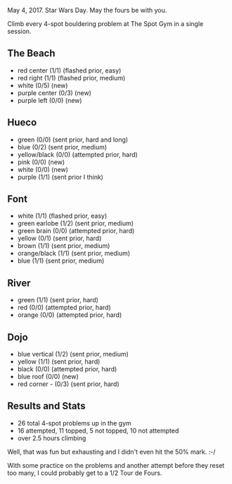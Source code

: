 May 4, 2017. Star Wars Day. May the fours be with you.

Climb every 4-spot bouldering problem at The Spot Gym in a single session.

## The Beach

- red center (1/1) (flashed prior, easy)
- red right (1/1) (flashed prior, medium)
- white (0/5) (new)
- purple center (0/3) (new)
- purple left (0/0) (new)

## Hueco

- green (0/0) (sent prior, hard and long)
- blue (0/2) (sent prior, medium)
- yellow/black (0/0) (attempted prior, hard)
- pink (0/0) (new)
- white (0/0) (new)
- purple (1/1) (sent prior I think)

## Font

- white (1/1) (flashed prior, easy)
- green earlobe (1/2) (sent prior, medium)
- green brain (0/0) (attempted prior, hard)
- yellow (0/1) (sent prior, hard)
- brown (1/1) (sent prior, medium)
- orange/black (1/1) (sent prior, medium)
- blue (1/1) (sent prior, medium)

## River

-  green (1/1) (sent prior, hard)
- red (0/0) (attempted prior, hard)
- orange (0/0) (attempted prior, hard)

## Dojo

- blue vertical (1/2) (sent prior, medium)
- yellow (1/1) (sent prior, hard)
- black (0/0) (attempted prior, hard)
- blue roof (0/0) (new)
- red corner - (0/3) (sent prior, hard)

## Results and Stats

- 26 total 4-spot problems up in the gym
- 16 attempted, 11 topped, 5 not topped, 10 not attempted
- over 2.5 hours climbing

Well, that was fun but exhausting and I didn't even hit the 50% mark. :-/

With some practice on the problems and another attempt before they reset too many, I could probably get to a 1/2 Tour de Fours.
